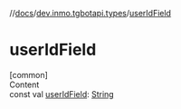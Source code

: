 //[docs](../../index.md)/[dev.inmo.tgbotapi.types](index.md)/[userIdField](user-id-field.md)



# userIdField  
[common]  
Content  
const val [userIdField](user-id-field.md): [String](https://kotlinlang.org/api/latest/jvm/stdlib/kotlin/-string/index.html)  



